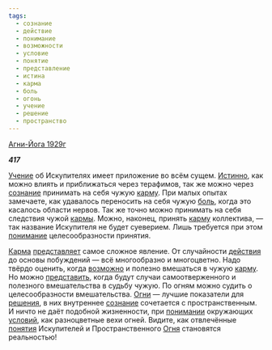 ```yaml
---
tags:
  - сознание
  - действие
  - понимание
  - возможности
  - условие
  - понятие
  - представление
  - истина
  - карма
  - боль
  - огонь
  - учение
  - решение
  - пространство
---
```

[Агни-Йога 1929г](https://127.0.0.1:4002/agni/1929)

___417___

[Учение](../../../tags/#учение) об Искупителях имеет приложение во всём сущем. [Истинно](../../../tags/#истина), как можно влиять и приближаться через терафимов, так же можно через [сознание](../../../tags/#сознание) принимать на себя чужую [карму](../../../tags/#карма). При малых опытах замечаете, как удавалось переносить на себя чужую [боль](../../../tags/#боль), когда это касалось области нервов. Так же точно можно принимать на себя следствия чужой [кармы](../../../tags/#карма). Можно, наконец, принять [карму](../../../tags/#карма) коллектива, — так название Искупителя не будет суеверием. Лишь требуется при этом [понимание](../../../tags/#понимание) целесообразности принятия.   

[Карма](../../../tags/#карма) [представляет](../../../tags/#представление) самое сложное явление. От случайности [действия](../../../tags/#действие) до основы побуждений — всё многообразно и многоцветно. Надо твёрдо оценить, когда [возможно](../../../tags/#возможности) и полезно вмешаться в чужую [карму](../../../tags/#карма). Но можно [представить](../../../tags/#представление), когда будут случаи самоотверженного и полезного вмешательства в судьбу чужую. По огням можно судить о целесообразности вмешательства. [Огни](../../../tags/#огонь) — лучшие показатели для [решения](../../../tags/#решение), в них внутреннее [сознание](../../../tags/#сознание) сочетается с пространственным. И ничто не даёт подобной жизненности, при [понимании](../../../tags/#понимание) окружающих [условий](../../../tags/#условие), как разноцветные вехи огней. Видите, как отвлечённые [понятия](../../../tags/#понятие) Искупителей и Пространственного [Огня](../../../tags/#огонь) становятся реальностью!